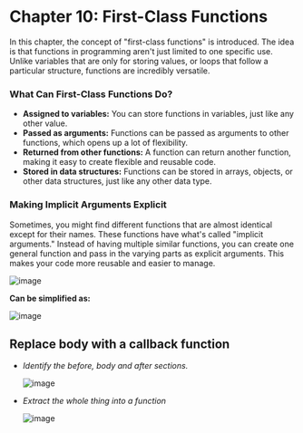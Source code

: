 # Chapter 10: First-Class Functions

In this chapter, the concept of "first-class functions" is introduced. The idea is that functions in programming aren't just limited to one specific use. Unlike variables that are only for storing values, or loops that follow a particular structure, functions are incredibly versatile.

### What Can First-Class Functions Do?

- **Assigned to variables:** You can store functions in variables, just like any other value.
- **Passed as arguments:** Functions can be passed as arguments to other functions, which opens up a lot of flexibility.
- **Returned from other functions:** A function can return another function, making it easy to create flexible and reusable code.
- **Stored in data structures:** Functions can be stored in arrays, objects, or other data structures, just like any other data type.

### Making Implicit Arguments Explicit

Sometimes, you might find different functions that are almost identical except for their names. These functions have what's called "implicit arguments." Instead of having multiple similar functions, you can create one general function and pass in the varying parts as explicit arguments. This makes your code more reusable and easier to manage.




![image](https://github.com/user-attachments/assets/74c99c38-ca2f-4b6d-9229-9015e49ddd78)


**Can be simplified as:**  



![image](https://github.com/user-attachments/assets/207f27ca-94a0-450d-88c2-576f1c942545)

    


## Replace body with a callback function

- *Identify the before, body and after sections.*
  
  ![image](https://github.com/user-attachments/assets/cfdf5332-3314-4f78-a8c5-abb78cf8a819)

- *Extract the whole thing into a function*
  
  ![image](https://github.com/user-attachments/assets/2b76306a-9ce4-4830-a58f-cdcf10b74beb)

  
